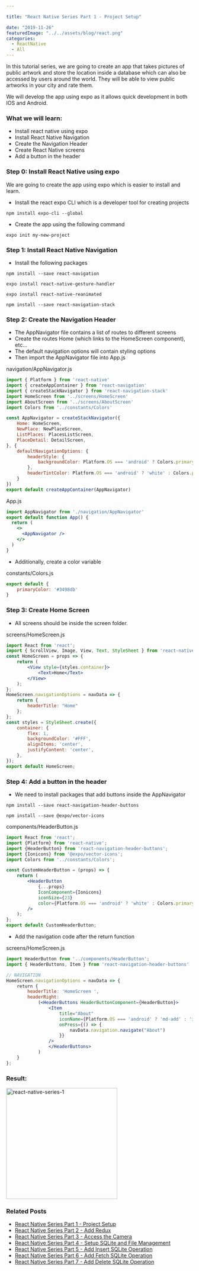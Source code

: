 ```yaml
---

title: "React Native Series Part 1 - Project Setup"

date: "2019-11-26"
featuredImage: "../../assets/blog/react.png"
categories:
  - ReactNative
  - All
---
```


In this tutorial series, we are going to create an app that takes pictures of public artwork and store the location inside a database which can also be accessed by users around the world. They will be able to view public artworks in your city and rate them.

We will develop the app using expo as it allows quick development in both IOS and Android.


### What we will learn:
- Install react native using expo
- Install React Native Navigation
- Create the Navigation Header
- Create React Native screens
- Add a button in the header


### Step 0: Install React Native using expo


We are going to create the app using expo which is easier to install and learn.

- Install the react expo CLI which is a developer tool for creating projects

```npm install expo-cli --global```

- Create the app using the following command

```expo init my-new-project```


### Step 1: Install React Native Navigation


- Install the following packages

```npm install --save react-navigation```

```expo install react-native-gesture-handler```

```expo install react-native-reanimated```

```npm install --save react-navigation-stack```


### Step 2: Create the Navigation Header

- The AppNavigator file contains a list of routes to different screens
- Create the routes Home (which links to the HomeScreen component), etc...
- The default navigation options will contain styling options
- Then import the AppNavigator file into App.js


<div class="filename">navigation/AppNavigator.js</div>

```jsx
import { Platform } from 'react-native'
import { createAppContainer } from 'react-navigation'
import { createStackNavigator } from 'react-navigation-stack'
import HomeScreen from '../screens/HomeScreen'
import AboutScreen from '../screens/AboutScreen'
import Colors from '../constants/Colors'

const AppNavigator = createStackNavigator({
    Home: HomeScreen,
    NewPlace: NewPlaceScreen,
    ListPlaces: PlacesListScreen,
    PlaceDetail: DetailScreen,
}, {
    defaultNavigationOptions: {
        headerStyle: {
            backgroundColor: Platform.OS === 'android' ? Colors.primaryColor : ''
        },
        headerTintColor: Platform.OS === 'android' ? 'white' : Colors.primaryColor
    }
})
export default createAppContainer(AppNavigator)
```
<div class="filename">App.js</div>

```jsx
import AppNavigator from './navigation/AppNavigator'
export default function App() {
  return (
    <>
      <AppNavigator />
    </>
  )
}
```

- Additionally, create a color variable

<div class="filename">constants/Colors.js</div>

```jsx
export default {
    primaryColor: '#3498db'
}
```

### Step 3: Create Home Screen

- All screens should be inside the screen folder.

<div class="filename">screens/HomeScreen.js</div>

```jsx
import React from 'react';
import { ScrollView, Image, View, Text, StyleSheet } from 'react-native';
const HomeScreen = props => {
    return (
        <View style={styles.container}>
            <Text>Home</Text>
        </View>
    );
};
HomeScreen.navigationOptions = navData => {
    return {
        headerTitle: "Home"
    };
};
const styles = StyleSheet.create({
    container: {
        flex: 1,
        backgroundColor: '#FFF',
        alignItems: 'center',
        justifyContent: 'center',
    },
});
export default HomeScreen;
```

### Step 4: Add a button in the header

- We need to install packages that add buttons inside the AppNavigator

```npm install --save react-navigation-header-buttons```

```npm install --save @expo/vector-icons```


<div class="filename">components/HeaderButton.js</div>

```jsx
import React from 'react';
import {Platform} from 'react-native';
import {HeaderButton} from 'react-navigation-header-buttons';
import {Ionicons} from '@expo/vector-icons';
import Colors from '../constants/Colors';

const CustomHeaderButton = (props) => {
    return (
        <HeaderButton
            {...props}
            IconComponent={Ionicons}
            iconSize={23}
            color={Platform.OS === 'android' ? 'white' : Colors.primaryColor}
        />
    );
};
export default CustomHeaderButton;
```

- Add the navigation code after the return function

<div class="filename">screens/HomeScreen.js</div>

```jsx
import HeaderButton from '../components/HeaderButton';
import { HeaderButtons, Item } from 'react-navigation-header-buttons'

// NAVIGATION
HomeScreen.navigationOptions = navData => {
    return {
        headerTitle: 'HomeScreen ',
        headerRight: 
            (<HeaderButtons HeaderButtonComponent={HeaderButton}>
                <Item
                    title="About"
                    iconName={Platform.OS === 'android' ? 'md-add' : 'ios-add'}
                    onPress={() => {
                        navData.navigation.navigate("About")
                    }}
                />
                </HeaderButtons>
            )
    }
};
```

### Result:
<img src="../posts/2019-11-26-react-native-series-1.gif" alt="react-native-series-1" width="300"  />

### Related Posts

- [React Native Series Part 1 - Project Setup](/blog/react-native-series-1)
- [React Native Series Part 2 - Add Redux](/blog/react-native-series-2)
- [React Native Series Part 3 - Access the Camera](/blog/react-native-series-3)
- [React Native Series Part 4 - Setup SQLite and File Management](/blog/react-native-series-4)
- [React Native Series Part 5 - Add Insert SQLite Operation](/blog/react-native-series-5)
- [React Native Series Part 6 - Add Fetch SQLite Operation](/blog/react-native-series-6)
- [React Native Series Part 7 - Add Delete SQLite Operation](/blog/react-native-series-7)